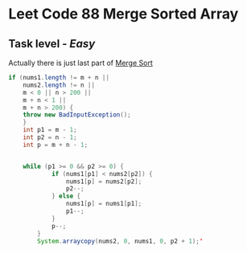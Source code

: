 # Leet Code 88 Merge Sorted Array

## Task level - *Easy*

Actually there is just last part of [Merge Sort](https://en.wikipedia.org/wiki/Merge_sort)

``` Java
if (nums1.length != m + n ||
    nums2.length != n ||
    m < 0 || n > 200 ||
    m + n < 1 ||
    m + n > 200) {
    throw new BadInputException();
    }
    int p1 = m - 1;
    int p2 = n - 1;
    int p = m + n - 1;


    while (p1 >= 0 && p2 >= 0) {
            if (nums1[p1] < nums2[p2]) {
                nums1[p] = nums2[p2];
                p2--;
            } else {
                nums1[p] = nums1[p1];
                p1--;
            }
            p--;
        }
        System.arraycopy(nums2, 0, nums1, 0, p2 + 1);'
```
